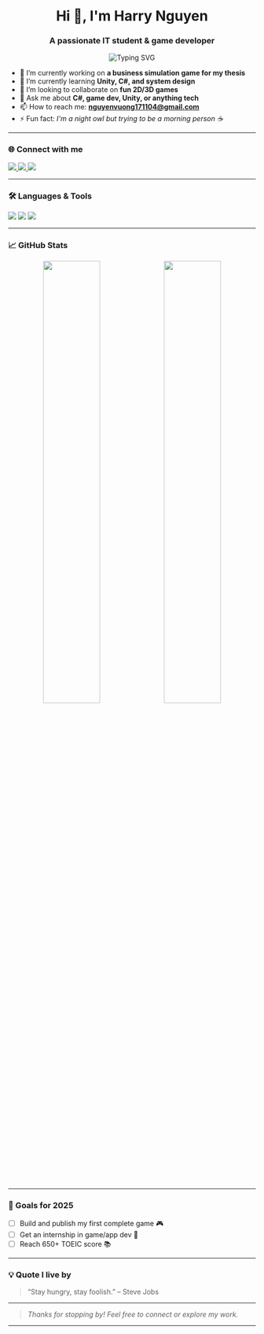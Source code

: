 <h1 align="center">Hi 👋, I'm Harry Nguyen</h1>
<h3 align="center">A passionate IT student & game developer</h3>

<p align="center">
  <img src="https://readme-typing-svg.demolab.com/?lines=Welcome+to+my+profile!;I+love+coding+%26+learning!;Game+Dev+%7C+App+Dev+%7C+Forever+Student&center=true&width=380&height=45" alt="Typing SVG" />
</p>

- 🔭 I’m currently working on **a business simulation game for my thesis**
- 🌱 I’m currently learning **Unity, C#, and system design**
- 👯 I’m looking to collaborate on **fun 2D/3D games**
- 💬 Ask me about **C#, game dev, Unity, or anything tech**
- 📫 How to reach me: **nguyenvuong171104@gmail.com**
- ⚡ Fun fact: *I'm a night owl but trying to be a morning person ☕*

---

### 🌐 Connect with me

<p align="left">
  <a href="https://www.facebook.com/vuongIT04" target="_blank">
    <img src="https://img.shields.io/badge/Facebook-1877F2?style=for-the-badge&logo=facebook&logoColor=white" />
  </a>
  <a href="https://www.linkedin.com/in/vương-nguyễn-a2326b319" target="_blank">
    <img src="https://img.shields.io/badge/LinkedIn-0A66C2?style=for-the-badge&logo=linkedin&logoColor=white" />
  </a>
  <a href="https://harryNguyen17.github.io/" target="_blank">
    <img src="https://img.shields.io/badge/Portfolio-000000?style=for-the-badge&logo=About.me&logoColor=white" />
  </a>
</p>

---
### 🛠️ Languages & Tools
<p>
  <img src="https://img.shields.io/badge/-Unity-000?style=for-the-badge&logo=unity&logoColor=white" />
  <img src="https://img.shields.io/badge/-C%23-239120?style=for-the-badge&logo=c-sharp&logoColor=white" />
  <img src="https://img.shields.io/badge/-MongoDB-47A248?style=for-the-badge&logo=mongodb&logoColor=white" />
</p>

---

### 📈 GitHub Stats

<p align="center">
  <img width="48%" src="https://github-readme-stats.vercel.app/api?username=harryNguyen17&show_icons=true&theme=tokyonight" />
  <img width="48%" src="https://github-readme-streak-stats.herokuapp.com/?user=harryNguyen17&theme=tokyonight" />
</p>

---

### 🎯 Goals for 2025
- [ ] Build and publish my first complete game 🎮  
- [ ] Get an internship in game/app dev 💼  
- [ ] Reach 650+ TOEIC score 📚  

---

### 💡 Quote I live by
> “Stay hungry, stay foolish.” – Steve Jobs

---

> *Thanks for stopping by! Feel free to connect or explore my work.*

---
